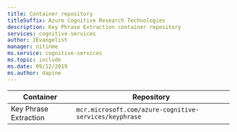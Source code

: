 ```yaml
---
title: Container repository
titleSuffix: Azure Cognitive Research Technologies
description: Key Phrase Extraction container repository
services: cognitive-services
author: IEvangelist
manager: nitinme
ms.service: cognitive-services
ms.topic: include
ms.date: 09/12/2019
ms.author: dapine
---
```


| Container | Repository |
|-----------|------------|
| Key Phrase Extraction | `mcr.microsoft.com/azure-cognitive-services/keyphrase` |